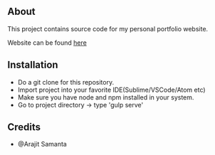 ## About

This project contains source code for my personal portfolio website.

Website can be found [here](http://arajitsamanta.com)

## Installation
* Do a git clone for this repository.
* Import project into your favorite IDE(Sublime/VSCode/Atom etc)
* Make sure you have node and npm installed in your system.
* Go to project directory -> type 'gulp serve'


## Credits
* @Arajit Samanta

